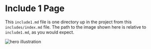 # Include 1 Page

This `include1.md` file is one directory up in the project from this `includes/index.md` file.
The path to the image shown here is relative to `include1.md`, as you would expect.

![hero illustration](hero-illustration.png)
